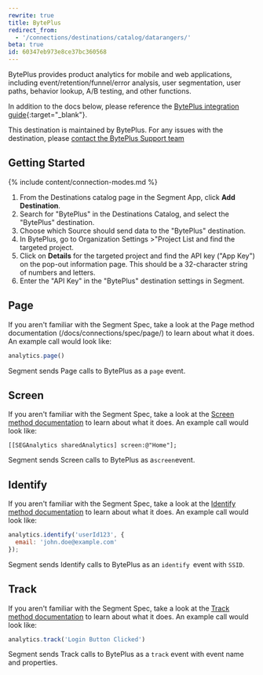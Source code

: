 ```yaml
---
rewrite: true
title: BytePlus
redirect_from:
  - '/connections/destinations/catalog/datarangers/'
beta: true
id: 60347eb973e8ce37bc360568
---
```

BytePlus provides product analytics for mobile and web applications, including event/retention/funnel/error analysis, user segmentation, user paths, behavior lookup, A/B testing, and other functions.

In addition to the docs below, please reference the [BytePlus integration guide](https://docs.byteplus.com/data-intelligence/docs/sdk-integration-1){:target="_blank"}.

This destination is maintained by BytePlus. For any issues with the destination, please [contact the BytePlus Support team](mailto:support@byteplus.com)

## Getting Started

{% include content/connection-modes.md %}


1. From the Destinations catalog page in the Segment App, click **Add Destination**.
2. Search for "BytePlus" in the Destinations Catalog, and select the "BytePlus" destination.
3. Choose which Source should send data to the "BytePlus" destination.
4. In BytePlus, go to Organization Settings >"Project List and find the targeted project.
5. Click on **Details** for the targeted project and find the API key ("App Key") on the pop-out information page. This should be a 32-character string of numbers and letters.
6. Enter the "API Key" in the "BytePlus" destination settings in Segment.


## Page

If you aren't familiar with the Segment Spec, take a look at the Page method documentation (/docs/connections/spec/page/) to learn about what it does. An example call would look like:


```js
analytics.page() 
```


Segment sends Page calls to BytePlus as a `page` event.

## Screen

If you aren't familiar with the Segment Spec, take a look at the [Screen method documentation](/docs/connections/spec/screen/) to learn about what it does. An example call would look like:
```obj-c
[[SEGAnalytics sharedAnalytics] screen:@"Home"];
```

Segment sends Screen calls to BytePlus as a`screen`event.

## Identify

If you aren't familiar with the Segment Spec, take a look at the [Identify method documentation](/docs/connections/spec/identify/) to learn about what it does. An example call would look like:

```js
analytics.identify('userId123', {
  email: 'john.doe@example.com'
});
```
Segment sends Identify calls to BytePlus as an `identify `event with `SSID`.

## Track

If you aren't familiar with the Segment Spec, take a look at the [Track method documentation](/docs/connections/spec/track/) to learn about what it does. An example call would look like:
```js
analytics.track('Login Button Clicked')
```
Segment sends Track calls to BytePlus as a `track` event with event name and properties.

